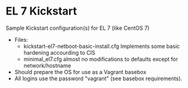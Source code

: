 # EL 7 Kickstart
Sample Kickstart configuration(s) for EL 7 (like CentOS 7)

* Files:
  * kickstart-el7-netboot-basic-install.cfg Implements some basic hardening accourding to CIS
  * minimal_el7.cfg almost no modifications to defaults except for network/hostname
* Should prepare the OS for use as a Vagrant basebox
* All logins use the password "vagrant" (see basebox requirements).
